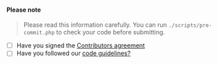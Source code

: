 #### Please note

> Please read this information carefully. You can run `./scripts/pre-commit.php` to check your code before submitting.

- [ ] Have you signed the [Contributors agreement](http://docs.librenms.org/General/Contributing/)
- [ ] Have you followed our [code guidelines?](http://docs.librenms.org/Developing/Code-Guidelines/)
